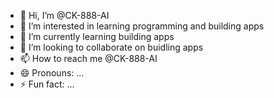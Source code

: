 - 👋 Hi, I’m @CK-888-AI
- 👀 I’m interested in learning programming and building apps
- 🌱 I’m currently learning building apps
- 💞️ I’m looking to collaborate on buidling apps
- 📫 How to reach me @CK-888-AI
- 😄 Pronouns: ...
- ⚡ Fun fact: ...

<!---
CK-888-AI/CK-888-AI is a ✨ special ✨ repository because its `README.md` (this file) appears on your GitHub profile.
You can click the Preview link to take a look at your changes.
--->
